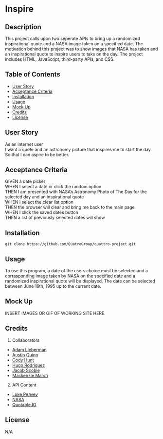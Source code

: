 # Inspire

## Description

This project calls upon two seperate APIs to bring up a randomized inspirational quote and a NASA image taken on a specified date. The motivation behind this project was to show images that NASA has taken and an inspirational quote to inspire users to take on the day. The project includes HTML, JavaScript, third-party APIs,  and CSS.

## Table of Contents
- [User Story](#user-story)
- [Acceptance Criteria](#acceptance-criteria)
- [Installation](#installation)
- [Usage](#usage)
- [Mock Up](#mock-up)
- [Credits](#credits)
- [License](#license)

## User Story

As an internet user </br>
I want a quote and an astronomy picture that inspires me to start the day.</br>
So that I can aspire to be better.</br>

## Acceptance Criteria

GIVEN a date picker </br>
WHEN I select a date or click the random option </br>
THEN I am presented with NASA’s Astronomy Photo of The Day for the selected day and an inspirational quote</br>
WHEN I select the clear list option</br>
THEN the browser will clear and bring me back to the main page</br>
WHEN I click the saved dates button</br>
THEN a list of previously selected dates will show</br>

## Installation

```
git clone https://github.com/QuatroGroup/quattro-project.git
```

## Usage

To use this program, a date of the users choice must be selected and a corrasponding image taken by NASA on the specified date and a randomized inspirational quote will be displayed. The date can be selected between June 16th, 1995 up to the current date.

## Mock Up

INSERT IMAGES OR GIF OF WORKING SITE HERE.

## Credits

1. Collaborators 
- [Adam Lieberman](https://github.com/AdamLebo)
- [Austin Quinn](https://github.com/Alphaquinn)
- [Cody Hunt](https://github.com/codyrhunt77)
- [Hugo Rodriguez](https://github.com/har015)
- [Jacob Scobie](https://github.com/jscobie)
- [Mackenzie Marsh](https://github.com/mcknzmrsh)
2. API Content
- [Luke Peavey](https://github.com/lukePeavey)
- [NASA](https://api.nasa.gov/)
- [Quotable.IO](https://github.com/lukePeavey/quotable)

## License 

N/A



